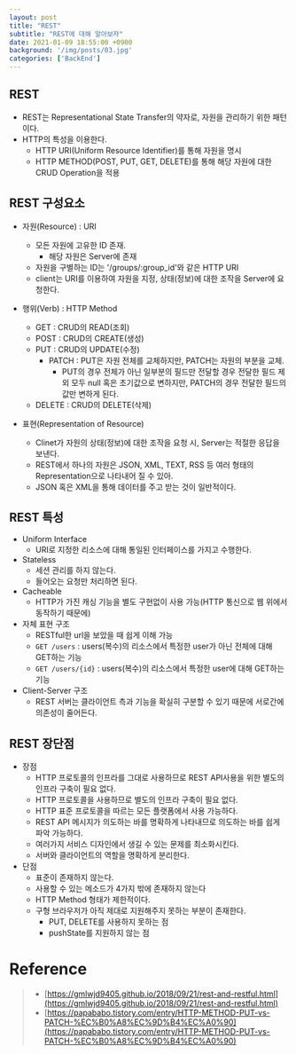 ```yaml
---
layout: post
title: "REST"
subtitle: "REST에 대해 알아보자"
date: 2021-01-09 18:55:00 +0900
background: '/img/posts/03.jpg'
categories: ['BackEnd']
---
```


## REST
- REST는 Representational State Transfer의 약자로, 자원을 관리하기 위한 패턴이다.
- HTTP의 특성을 이용한다.
    - HTTP URI(Uniform Resource Identifier)를 통해 자원을 명시
    - HTTP METHOD(POST, PUT, GET, DELETE)를 통해 해당 자원에 대한 CRUD Operation을 적용

## REST 구성요소
- 자원(Resource) : URI
    - 모든 자원에 고유한 ID 존재.
        - 해당 자원은 Server에 존재
    - 자원을 구별하는 ID는 '/groups/:group_id'와 같은 HTTP URI
    - client는 URI를 이용하여 자원을 지정, 상태(정보)에 대한 조작을 Server에 요청한다.

- 행위(Verb) : HTTP Method
    - GET : CRUD의 READ(조회)
    - POST : CRUD의 CREATE(생성)
    - PUT : CRUD의 UPDATE(수정)
        - PATCH : PUT은 자원 전체를 교체하지만, PATCH는 자원의 부분을 교체.
            - PUT의 경우 전체가 아닌 일부분의 필드만 전달할 경우 전달한 필드 제외 모두 null 혹은 초기값으로 변하지만, PATCH의 경우 전달한 필드의 값만 변하게 된다.
    - DELETE : CRUD의 DELETE(삭제)

- 표현(Representation of Resource)
    - Clinet가 자원의 상태(정보)에 대한 조작을 요청 시, Server는 적절한 응답을 보낸다.
    - REST에서 하나의 자원은 JSON, XML, TEXT, RSS 등 여러 형태의 Representation으로 나타내어 질 수 있아.
    - JSON 혹은 XML을 통해 데이터를 주고 받는 것이 일반적이다.

## REST 특성
- Uniform Interface
    - URI로 지정한 리소스에 대해 통일된 인터페이스를 가지고 수행한다.
- Stateless
    - 세션 관리를 하지 않는다.
    - 들어오는 요청만 처리하면 된다.
- Cacheable
    - HTTP가 가진 캐싱 기능을 별도 구현없이 사용 가능(HTTP 통신으로 웹 위에서 동작하기 때문에)
- 자체 표현 구조
    - RESTful한 url을 보았을 때 쉽게 이해 가능
    - `GET /users` : users(복수)의 리소스에서 특정한 user가 아닌 전체에 대해 GET하는 기능
    - `GET /users/{id}` : users(복수)의 리소스에서 특정한 user에 대해 GET하는 기능
- Client-Server 구조 
    - REST 서버는 클라이언트 측과 기능을 확실히 구분할 수 있기 때문에 서로간에 의존성이 줄어든다.

## REST 장단점
- 장점
    - HTTP 프로토콜의 인프라를 그대로 사용하므로 REST API사용을 위한 별도의 인프라 구축이 필요 없다.
    - HTTP 프로토콜을 사용하므로 별도의 인프라 구축이 필요 없다.
    - HTTP 표준 프로토콜을 따르는 모든 플랫폼에서 사용 가능하다.
    - REST API 메시지가 의도하는 바를 명확하게 나타내므로 의도하는 바를 쉽게 파악 가능하다.
    - 여러가지 서비스 디자인에서 생길 수 있는 문제를 최소화시킨다.
    - 서버와 클라이언트의 역할을 명확하게 분리한다.
- 단점
    - 표준이 존재하지 않는다.
    - 사용할 수 있는 메소드가 4가지 밖에 존재하지 않는다
    - HTTP Method 형태가 제한적이다.
    - 구형 브라우저가 아직 제대로 지원해주지 못하는 부분이 존재한다.
        - PUT, DELETE를 사용하지 못하는 점
        - pushState를 지원하지 않는 점

# Reference
> - [https://gmlwjd9405.github.io/2018/09/21/rest-and-restful.html](https://gmlwjd9405.github.io/2018/09/21/rest-and-restful.html)
> - [https://papababo.tistory.com/entry/HTTP-METHOD-PUT-vs-PATCH-%EC%B0%A8%EC%9D%B4%EC%A0%90](https://papababo.tistory.com/entry/HTTP-METHOD-PUT-vs-PATCH-%EC%B0%A8%EC%9D%B4%EC%A0%90)